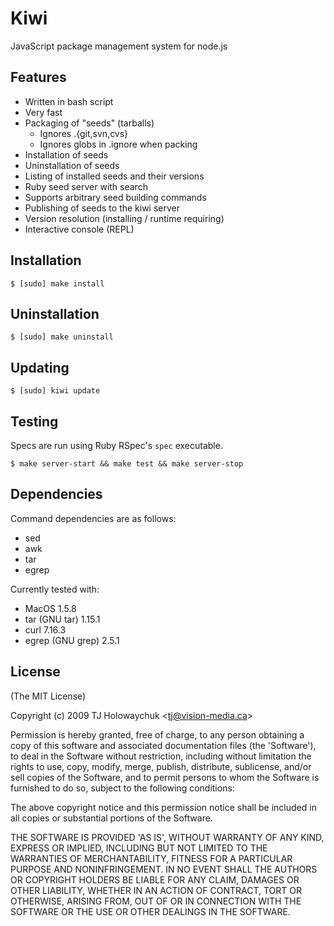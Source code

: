 
# Kiwi

  JavaScript package management system for node.js
  
## Features

  * Written in bash script
  * Very fast
  * Packaging of "seeds" (tarballs)
    - Ignores .{git,svn,cvs}
    - Ignores globs in .ignore when packing
  * Installation of seeds
  * Uninstallation of seeds
  * Listing of installed seeds and their versions
  * Ruby seed server with search
  * Supports arbitrary seed building commands
  * Publishing of seeds to the kiwi server
  * Version resolution (installing / runtime requiring)
  * Interactive console (REPL)
  
## Installation

    $ [sudo] make install

## Uninstallation

    $ [sudo] make uninstall
    
## Updating 

    $ [sudo] kiwi update

## Testing

Specs are run using Ruby RSpec's `spec` executable.
  
    $ make server-start && make test && make server-stop
    
## Dependencies

Command dependencies are as follows:

  * sed
  * awk
  * tar
  * egrep
  
Currently tested with:
  
  * MacOS 1.5.8
  * tar (GNU tar) 1.15.1
  * curl 7.16.3
  * egrep (GNU grep) 2.5.1
  
## License 

(The MIT License)

Copyright (c) 2009 TJ Holowaychuk &lt;tj@vision-media.ca&gt;

Permission is hereby granted, free of charge, to any person obtaining
a copy of this software and associated documentation files (the
'Software'), to deal in the Software without restriction, including
without limitation the rights to use, copy, modify, merge, publish,
distribute, sublicense, and/or sell copies of the Software, and to
permit persons to whom the Software is furnished to do so, subject to
the following conditions:

The above copyright notice and this permission notice shall be
included in all copies or substantial portions of the Software.

THE SOFTWARE IS PROVIDED 'AS IS', WITHOUT WARRANTY OF ANY KIND,
EXPRESS OR IMPLIED, INCLUDING BUT NOT LIMITED TO THE WARRANTIES OF
MERCHANTABILITY, FITNESS FOR A PARTICULAR PURPOSE AND NONINFRINGEMENT.
IN NO EVENT SHALL THE AUTHORS OR COPYRIGHT HOLDERS BE LIABLE FOR ANY
CLAIM, DAMAGES OR OTHER LIABILITY, WHETHER IN AN ACTION OF CONTRACT,
TORT OR OTHERWISE, ARISING FROM, OUT OF OR IN CONNECTION WITH THE
SOFTWARE OR THE USE OR OTHER DEALINGS IN THE SOFTWARE.
